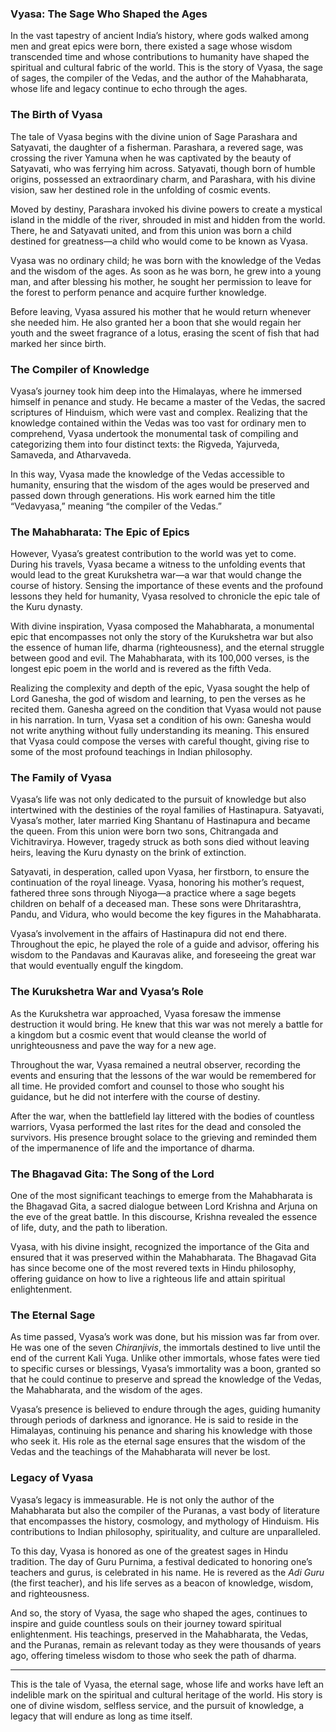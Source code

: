 ### **Vyasa: The Sage Who Shaped the Ages**

In the vast tapestry of ancient India’s history, where gods walked among men and great epics were born, there existed a sage whose wisdom transcended time and whose contributions to humanity have shaped the spiritual and cultural fabric of the world. This is the story of Vyasa, the sage of sages, the compiler of the Vedas, and the author of the Mahabharata, whose life and legacy continue to echo through the ages.

### **The Birth of Vyasa**

The tale of Vyasa begins with the divine union of Sage Parashara and Satyavati, the daughter of a fisherman. Parashara, a revered sage, was crossing the river Yamuna when he was captivated by the beauty of Satyavati, who was ferrying him across. Satyavati, though born of humble origins, possessed an extraordinary charm, and Parashara, with his divine vision, saw her destined role in the unfolding of cosmic events.

Moved by destiny, Parashara invoked his divine powers to create a mystical island in the middle of the river, shrouded in mist and hidden from the world. There, he and Satyavati united, and from this union was born a child destined for greatness—a child who would come to be known as Vyasa.

Vyasa was no ordinary child; he was born with the knowledge of the Vedas and the wisdom of the ages. As soon as he was born, he grew into a young man, and after blessing his mother, he sought her permission to leave for the forest to perform penance and acquire further knowledge.

Before leaving, Vyasa assured his mother that he would return whenever she needed him. He also granted her a boon that she would regain her youth and the sweet fragrance of a lotus, erasing the scent of fish that had marked her since birth.

### **The Compiler of Knowledge**

Vyasa’s journey took him deep into the Himalayas, where he immersed himself in penance and study. He became a master of the Vedas, the sacred scriptures of Hinduism, which were vast and complex. Realizing that the knowledge contained within the Vedas was too vast for ordinary men to comprehend, Vyasa undertook the monumental task of compiling and categorizing them into four distinct texts: the Rigveda, Yajurveda, Samaveda, and Atharvaveda.

In this way, Vyasa made the knowledge of the Vedas accessible to humanity, ensuring that the wisdom of the ages would be preserved and passed down through generations. His work earned him the title “Vedavyasa,” meaning “the compiler of the Vedas.”

### **The Mahabharata: The Epic of Epics**

However, Vyasa’s greatest contribution to the world was yet to come. During his travels, Vyasa became a witness to the unfolding events that would lead to the great Kurukshetra war—a war that would change the course of history. Sensing the importance of these events and the profound lessons they held for humanity, Vyasa resolved to chronicle the epic tale of the Kuru dynasty.

With divine inspiration, Vyasa composed the Mahabharata, a monumental epic that encompasses not only the story of the Kurukshetra war but also the essence of human life, dharma (righteousness), and the eternal struggle between good and evil. The Mahabharata, with its 100,000 verses, is the longest epic poem in the world and is revered as the fifth Veda.

Realizing the complexity and depth of the epic, Vyasa sought the help of Lord Ganesha, the god of wisdom and learning, to pen the verses as he recited them. Ganesha agreed on the condition that Vyasa would not pause in his narration. In turn, Vyasa set a condition of his own: Ganesha would not write anything without fully understanding its meaning. This ensured that Vyasa could compose the verses with careful thought, giving rise to some of the most profound teachings in Indian philosophy.

### **The Family of Vyasa**

Vyasa’s life was not only dedicated to the pursuit of knowledge but also intertwined with the destinies of the royal families of Hastinapura. Satyavati, Vyasa’s mother, later married King Shantanu of Hastinapura and became the queen. From this union were born two sons, Chitrangada and Vichitravirya. However, tragedy struck as both sons died without leaving heirs, leaving the Kuru dynasty on the brink of extinction.

Satyavati, in desperation, called upon Vyasa, her firstborn, to ensure the continuation of the royal lineage. Vyasa, honoring his mother’s request, fathered three sons through Niyoga—a practice where a sage begets children on behalf of a deceased man. These sons were Dhritarashtra, Pandu, and Vidura, who would become the key figures in the Mahabharata.

Vyasa’s involvement in the affairs of Hastinapura did not end there. Throughout the epic, he played the role of a guide and advisor, offering his wisdom to the Pandavas and Kauravas alike, and foreseeing the great war that would eventually engulf the kingdom.

### **The Kurukshetra War and Vyasa’s Role**

As the Kurukshetra war approached, Vyasa foresaw the immense destruction it would bring. He knew that this war was not merely a battle for a kingdom but a cosmic event that would cleanse the world of unrighteousness and pave the way for a new age.

Throughout the war, Vyasa remained a neutral observer, recording the events and ensuring that the lessons of the war would be remembered for all time. He provided comfort and counsel to those who sought his guidance, but he did not interfere with the course of destiny.

After the war, when the battlefield lay littered with the bodies of countless warriors, Vyasa performed the last rites for the dead and consoled the survivors. His presence brought solace to the grieving and reminded them of the impermanence of life and the importance of dharma.

### **The Bhagavad Gita: The Song of the Lord**

One of the most significant teachings to emerge from the Mahabharata is the Bhagavad Gita, a sacred dialogue between Lord Krishna and Arjuna on the eve of the great battle. In this discourse, Krishna revealed the essence of life, duty, and the path to liberation.

Vyasa, with his divine insight, recognized the importance of the Gita and ensured that it was preserved within the Mahabharata. The Bhagavad Gita has since become one of the most revered texts in Hindu philosophy, offering guidance on how to live a righteous life and attain spiritual enlightenment.

### **The Eternal Sage**

As time passed, Vyasa’s work was done, but his mission was far from over. He was one of the seven *Chiranjivis*, the immortals destined to live until the end of the current Kali Yuga. Unlike other immortals, whose fates were tied to specific curses or blessings, Vyasa’s immortality was a boon, granted so that he could continue to preserve and spread the knowledge of the Vedas, the Mahabharata, and the wisdom of the ages.

Vyasa’s presence is believed to endure through the ages, guiding humanity through periods of darkness and ignorance. He is said to reside in the Himalayas, continuing his penance and sharing his knowledge with those who seek it. His role as the eternal sage ensures that the wisdom of the Vedas and the teachings of the Mahabharata will never be lost.

### **Legacy of Vyasa**

Vyasa’s legacy is immeasurable. He is not only the author of the Mahabharata but also the compiler of the Puranas, a vast body of literature that encompasses the history, cosmology, and mythology of Hinduism. His contributions to Indian philosophy, spirituality, and culture are unparalleled.

To this day, Vyasa is honored as one of the greatest sages in Hindu tradition. The day of Guru Purnima, a festival dedicated to honoring one’s teachers and gurus, is celebrated in his name. He is revered as the *Adi Guru* (the first teacher), and his life serves as a beacon of knowledge, wisdom, and righteousness.

And so, the story of Vyasa, the sage who shaped the ages, continues to inspire and guide countless souls on their journey toward spiritual enlightenment. His teachings, preserved in the Mahabharata, the Vedas, and the Puranas, remain as relevant today as they were thousands of years ago, offering timeless wisdom to those who seek the path of dharma.

---

This is the tale of Vyasa, the eternal sage, whose life and works have left an indelible mark on the spiritual and cultural heritage of the world. His story is one of divine wisdom, selfless service, and the pursuit of knowledge, a legacy that will endure as long as time itself.
